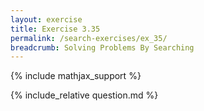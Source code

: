 ```yaml
---
layout: exercise
title: Exercise 3.35
permalink: /search-exercises/ex_35/
breadcrumb: Solving Problems By Searching
---
```


{% include mathjax_support %}

<div><i class="arrow-up loader" data-chapter="search-exercises" data-exercise="ex_35" data-rating="0"></i></div>
{% include_relative question.md %}
